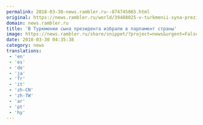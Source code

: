 ```yaml
---
permalink: 2018-03-30-news.rambler.ru--874745865.html
original: https://news.rambler.ru/world/39488025-v-turkmenii-syna-prezidenta-izbrali-v-parlament-strany/
domain: news.rambler.ru
title: 'В Туркмении сына президента избрали в парламент страны'
image: https://news.rambler.ru/share/snippet/?project=news&urgent=False&image=http%3A%2F%2Fnews.rambler.ru%2Fimg%2F2017%2F08%2F15230115.003440.3008.jpeg&big=False&title=%D0%92%C2%A0%D0%A2%D1%83%D1%80%D0%BA%D0%BC%D0%B5%D0%BD%D0%B8%D0%B8+%D1%81%D1%8B%D0%BD%D0%B0+%D0%BF%D1%80%D0%B5%D0%B7%D0%B8%D0%B4%D0%B5%D0%BD%D1%82%D0%B0+%D0%B8%D0%B7%D0%B1%D1%80%D0%B0%D0%BB%D0%B8+%D0%B2%C2%A0%D0%BF%D0%B0%D1%80%D0%BB%D0%B0%D0%BC%D0%B5%D0%BD%D1%82+%D1%81%D1%82%D1%80%D0%B0%D0%BD%D1%8B
date: 2018-03-30 04:35:38
category: news
translations: 
 - 'en'
 - 'es'
 - 'de'
 - 'ja'
 - 'fr'
 - 'it'
 - 'zh-CN'
 - 'zh-TW'
 - 'ar'
 - 'pt'
 - 'hy'
---
```


